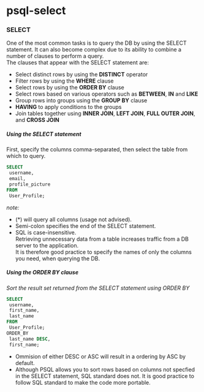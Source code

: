 # psql-select

### SELECT  

One of the most common tasks is to query the DB by using the SELECT statement. 
It can also become complex due to its ability to combine a number of clauses to perform a query.  
The clauses that appear with the SELECT statement are:  

* Select distinct rows by using the __DISTINCT__ operator  
* Filter rows by using the __WHERE__ clause  
* Select rows by using the __ORDER BY__ clause  
* Select rows based on various operators such as __BETWEEN__, __IN__ and __LIKE__  
* Group rows into groups using the __GROUP BY__ clause  
* __HAVING__ to apply conditions to the groups  
* Join tables together using __INNER JOIN__, __LEFT JOIN__, __FULL OUTER JOIN__, and __CROSS JOIN__  

##### Using the SELECT statement  

First, specify the columns comma-separated, then select the table from which to query.  
```sql
SELECT  
 username,
 email,
 profile_picture
FROM
 User_Profile;
```
*note:* 
- (\*) will query all columns (usage not advised).  
- Semi-colon specifies the end of the SELECT statement.  
- SQL is case-insensitive.  
Retrieving unnecessary data from a table increases traffic from a DB server to the application.  
It is therefore good practice to specify the names of only the columns you need, when querying the DB. 


##### Using the ORDER BY clause  
*Sort the result set returned from the SELECT statement using ORDER BY*  

```sql
SELECT  
 username,
 first_name,
 last_name
FROM
 User_Profile;
ORDER_BY
 last_name DESC,
 first_name;
```  

* Ommision of either DESC or ASC will result in a ordering by ASC by default.  
* Although PSQL allows you to sort rows based on columns not specfied in the SELECT statement, SQL standard does not. It is good practice to follow SQL standard to make the code more portable.  
  
 